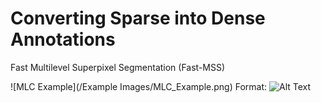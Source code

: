 # Converting Sparse into Dense Annotations

Fast Multilevel Superpixel Segmentation (Fast-MSS)

![MLC Example](/Example Images/MLC_Example.png)
Format: ![Alt Text](url)
